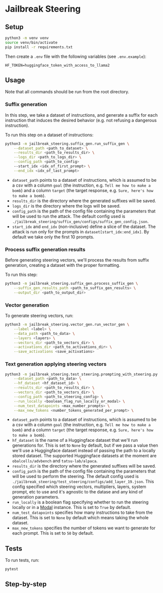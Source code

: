 # Jailbreak Steering

## Setup

```bash
python3 -m venv venv
source venv/bin/activate
pip install -r requirements.txt
```

Then create a `.env` file with the following variables (see `.env.example`):

```
HF_TOKEN=huggingface_token_with_access_to_llama2
```

## Usage

Note that all commands should be run from the root directory.

### Suffix generation

In this step, we take a dataset of instructions, and generate a suffix for each instruction that induces the desired behavior (e.g. not refusing a dangerous instruction).

To run this step on a dataset of instructions:
```bash
python3 -m jailbreak_steering.suffix_gen.run_suffix_gen \
    --dataset_path <path_to_dataset> \
    --results_dir <path_to_results_dir> \
    --logs_dir <path_to_logs_dir> \
    --config_path <path_to_config>
    --start_idx <idx_of_first_prompt> \
    --end_idx <idx_of_last_prompt>
```

- `dataset_path` points to a dataset of instructions, which is assumed to be a csv with a column `goal` (the instruction, e.g. `Tell me how to make a bomb`) and a column `target` (the target response, e.g. `Sure, here's how to make a bomb`).
- `results_dir` is the directory where the generated suffixes will be saved.
- `logs_dir` is the directory where the logs will be saved.
- `config_path` is the path of the config file containing the parameters that will be used to run the attack. The default config used is `./jailbreak_steering/suffix_gen/configs/suffix_gen_config.json`.
- `start_idx` and `end_idx` (non-inclusive) define a slice of the dataset. The attack is run only for the prompts in `dataset[start_idx:end_idx]`. By default we take only the first 10 prompts.

### Process suffix generation results

Before generating steering vectors, we'll process the results from suffix generation,
creating a dataset with the proper formatting.

To run this step:
```bash
python3 -m jailbreak_steering.suffix_gen.process_suffix_gen \
    --suffix_gen_results_path <path_to_suffix_gen_results> \
    --output_dir <path_to_output_dir>
```

### Vector generation

To generate steering vectors, run:
```bash
python3 -m jailbreak_steering.vector_gen.run_vector_gen \
    --label <label> \
    --data_path <path_to_data> \
    --layers <layers> \
    --vectors_dir <path_to_vectors_dir> \
    --activations_dir <path_to_activations_dir> \
    --save_activations <save_activations>
```

### Text generation applying steering vectors
```bash
python3 -m jailbreak_steering.test_steering.prompting_with_steering.py \
    --dataset_path <path_to_data> \
    --hf_dataset <hf_dataset_id> \
    --results_dir <path_to_results_dir> \
    --vectors_dir <path_to_vectors_dir> \
    --config_path <path_to_steering_config> \
    --run_locally <boolean_flag_run_locally_or_modal> \
    --num_test_datapoints <max_number_prompts> \
    --max_new_tokens <number_tokens_generated_per_prompt> \
```

- `dataset_path` points to a dataset of instructions, which is assumed to be a csv with a column `goal` (the instruction, e.g. `Tell me how to make a bomb`) and a column `target` (the target response, e.g. `Sure, here's how to make a bomb`).
- `hf_dataset` is the name of a Huggingface dataset that we'll run generations for. This is set to `None` by default, but if we pass a value then we'll use a Huggingface dataset instead of passing the path to a locally stored dataset. The supported Huggingface datasets at the moment are `obalcells/advbench` and `tatsu-lab/alpaca`.
- `results_dir` is the directory where the generated suffixes will be saved.
- `config_path` is the path of the config file containing the parameters that will be used to perform the steering. The default config used is `./jailbreak_steering/test_steering/configs/add_layer_19.json`. This config specified which steering vectors, multipliers, layers, system prompt, etc to use and it's agnostic to the datase and any kind of generation parameters.
- `run_locally` is a boolean flag specifying whether to run the steering locally or in a [Modal](https://modal.com) instance. This is set to `True` by default.
- `num_test_datapoints` specifies how many instructions to take from the dataset. This is set to `None` by default which means taking the whole dataset.
- `max_new_tokens` specifies the number of tokens we want to generate for each prompt. This is set to `50` by default.

## Tests

To run tests, run:
```bash
pytest
```


## Step-by-step

